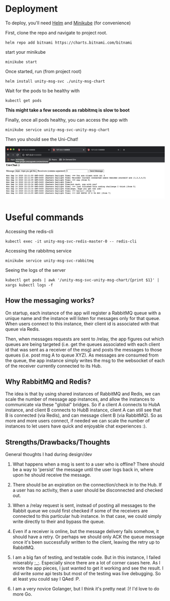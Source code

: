 # Deployment

To deploy, you'll need [Helm](https://helm.sh/docs/intro/install/) and [Minikube](https://kubernetes.io/docs/tasks/tools/install-minikube) (for convenience)

First, clone the repo and navigate to project root.

```
helm repo add bitnami https://charts.bitnami.com/bitnami
```

start your minikube
```
minikube start
```

Once started, run (from project root)
```
helm install unity-msg-svc ./unity-msg-chart
```

Wait for the pods to be healthy with
```
kubectl get pods
```
**This might take a few seconds as rabbitmq is slow to boot**

Finally, once all pods healthy, you can access the app with
```
minikube service unity-msg-svc-unity-msg-chart
```

Then you should see the Uni-Chat!

![Uni-chat](https://github.com/Jean-Simon-Barry/unity-messaging-service/blob/master/resources/uni_chat.png?raw=true)

# Useful commands
Accessing the redis-cli
```
kubectl exec -it unity-msg-svc-redis-master-0 -- redis-cli
```

Accessing the rabbitmq service
```
minikube service unity-msg-svc-rabbitmq
```

Seeing the logs of the server
```
kubectl get pods | awk '/unity-msg-svc-unity-msg-chart/{print $1}' | xargs kubectl logs -f
```

## How the messaging works?
On startup, each instance of the app will register a RabbitMQ queue with a unique name and the instance will
listen for messages only for that queue. When users connect to this instance, their client id is associated with that queue via Redis.

Then, when messages requests are sent to /relay, the app figures out
which queues are being targeted (i.e. get the queues associated with each client id that was sent as a receiver of the msg)
and posts the messages to those queues (i.e. post msg A to queue XYZ). As messages are consumed from the queue, the app instance simply writes the msg
to the websocket of each of the receiver currently connected to its Hub.

## Why RabbitMQ and Redis?
The idea is that by using shared instances of RabbitMQ and Redis, we can scale the number
of message app instances, and allow the instances to communicate via these "global" bridges. So if a client A connects to HubA instance, 
and client B connects to HubB instance, client A can still see that B is connected (via Redis), and can message client B (via RabbitMQ). 
So as more and more users connect, if needed we can scale the number of instances to let users have quick and enjoyable chat experiences :).

## Strengths/Drawbacks/Thoughts
General thoughts I had during design/dev
1) What happens when a msg is sent to a user who is offline? There should be a way
to 'persist' the message until the user logs back in, where upon he should receive the message.

2) There should be an expiration on the connection/check in to the Hub. If a user has no activity,
then a user should be disconnected and checked out.

3) When a /relay request is sent, instead of posting all messages to the Rabbit queue we could first checked
if some of the receivers are connected to this particular hub instance. In that case, we could simply write directly 
to their and bypass the queue.

4) Even if a receiver is online, but the message delivery fails somehow, it should have a retry.
Or perhaps we should only ACK the queue message once it's been successfully written to the client, leaving the retry
up to RabbitMQ.

5) I am a big fan of testing, and testable code. But in this instance, I failed miserably ;_;. Especially since there are a lot of corner cases here.
As I wrote the app pieces, I just wanted to get it working and see the result. I did write _some_ api tests but most of the testing
was live debugging. So at least you could say I QAed :P.

6) I am a very novice Golanger, but I think it's pretty neat :)! I'd love to do more 
Go.
